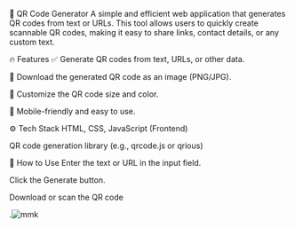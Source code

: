 🚀 QR Code Generator
A simple and efficient web application that generates QR codes from text or URLs. This tool allows users to quickly create scannable QR codes, making it easy to share links, contact details, or any custom text.


🔥 Features
✅ Generate QR codes from text, URLs, or other data.

🎯 Download the generated QR code as an image (PNG/JPG).

🎨 Customize the QR code size and color.

📱 Mobile-friendly and easy to use.


⚙️ Tech Stack
HTML, CSS, JavaScript (Frontend)

QR code generation library (e.g., qrcode.js or qrious)


🌟 How to Use
Enter the text or URL in the input field.

Click the Generate button.

Download or scan the QR code


.![mmk](https://github.com/user-attachments/assets/76a5f775-fad4-4f42-833b-2a14dc3dfd92)







